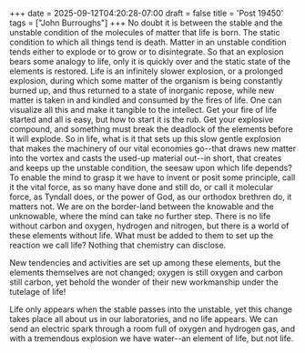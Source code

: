 +++
date = 2025-09-12T04:20:28-07:00
draft = false
title = 'Post 19450'
tags = ["John Burroughs"]
+++
No doubt it is between the stable and the unstable condition of the molecules of matter that life is born. The static condition to which all things tend is death. Matter in an unstable condition tends either to explode or to grow or to disintegrate. So that an explosion bears some analogy to life, only it is quickly over and the static state of the elements is restored. Life is an infinitely slower explosion, or a prolonged explosion, during which some matter of the organism is being constantly burned up, and thus returned to a state of inorganic repose, while new matter is taken in and kindled and consumed by the fires of life. One can visualize all this and make it tangible to the intellect. Get your fire of life started and all is easy, but how to start it is the rub. Get your explosive compound, and something must break the deadlock of the elements before it will explode. So in life, what is it that sets up this slow gentle explosion that makes the machinery of our vital economies go--that draws new matter into the vortex and casts the used-up material out--in short, that creates and keeps up the unstable condition, the seesaw upon which life depends? To enable the mind to grasp it we have to invent or posit some principle, call it the vital force, as so many have done and still do, or call it molecular force, as Tyndall does, or the power of God, as our orthodox brethren do, it matters not. We are on the border-land between the knowable and the unknowable, where the mind can take no further step. There is no life without carbon and oxygen, hydrogen and nitrogen, but there is a world of these elements without life. What must be added to them to set up the reaction we call life? Nothing that chemistry can disclose.

New tendencies and activities are set up among these elements, but the elements themselves are not changed; oxygen is still oxygen and carbon still carbon, yet behold the wonder of their new workmanship under the tutelage of life!

Life only appears when the stable passes into the unstable, yet this change takes place all about us in our laboratories, and no life appears. We can send an electric spark through a room full of oxygen and hydrogen gas, and with a tremendous explosion we have water--an element of life, but not life.
